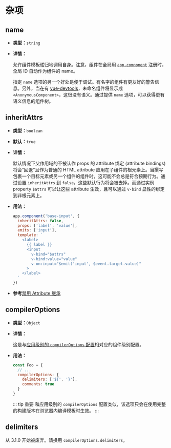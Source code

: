 # 杂项

## name

- **类型：**`string`

- **详情：**

  允许组件模板递归地调用自身。注意，组件在全局用 [`app.component`](/api/application-api.html#component) 注册时，全局 ID 自动作为组件的 name。

  指定 `name` 选项的另一个好处是便于调试。有名字的组件有更友好的警告信息。另外，当在有 [vue-devtools](https://github.com/vuejs/vue-devtools)，未命名组件将显示成 `<AnonymousComponent>`，这很没有语义。通过提供 `name` 选项，可以获得更有语义信息的组件树。

## inheritAttrs

- **类型：**`boolean`

- **默认：**`true`

- **详情：**

  默认情况下父作用域的不被认作 props 的 attribute 绑定 (attribute bindings) 将会“回退”且作为普通的 HTML attribute 应用在子组件的根元素上。当撰写包裹一个目标元素或另一个组件的组件时，这可能不会总是符合预期行为。通过设置 `inheritAttrs` 到 `false`，这些默认行为将会被去掉。而通过实例 property `$attrs` 可以让这些 attribute 生效，且可以通过 `v-bind` 显性的绑定到非根元素上。

- **用法：**

  ```js
  app.component('base-input', {
    inheritAttrs: false,
    props: ['label', 'value'],
    emits: ['input'],
    template: `
      <label>
        {{ label }}
        <input
          v-bind="$attrs"
          v-bind:value="value"
          v-on:input="$emit('input', $event.target.value)"
        >
      </label>
    `
  })
  ```

-  **参考**[禁用 Attribute 继承](../guide/component-attrs.html#禁用-attribute-继承)

## compilerOptions <Badge text="3.1+" />

- **类型：**`Object`

- **详情：**

  这是与[应用级别的 `compilerOptions` 配置](/api/application-config.html#compileroptions)相对应的组件级别配置。

- **用法：**

  ```js
  const Foo = {
    // ...
    compilerOptions: {
      delimiters: ['${', '}'],
      comments: true
    }
  }
  ```

  ::: tip 重要
  和应用级别的 `compilerOptions` 配置类似，该选项只会在使用完整的构建版本在浏览器内编译模板时生效。
  :::

## delimiters <Badge text="deprecated" type="warning" />

从 3.1.0 开始被废弃。请换用 `compilerOptions.delimiters`。
